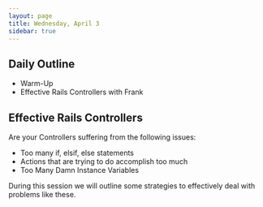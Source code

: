 ```yaml
---
layout: page
title: Wednesday, April 3
sidebar: true
---
```


## Daily Outline

* Warm-Up
* Effective Rails Controllers with Frank

## Effective Rails Controllers

Are your Controllers suffering from the following issues:

* Too many if, elsif, else statements
* Actions that are trying to do accomplish too much
* Too Many Damn Instance Variables

During this session we will outline some strategies to effectively deal with problems like these.